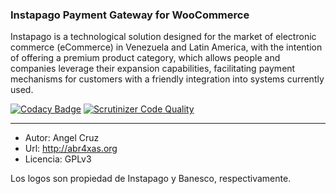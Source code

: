### Instapago Payment Gateway for WooCommerce

Instapago is a technological solution designed for the market of electronic commerce (eCommerce) in Venezuela and Latin America, with the intention of offering a premium product category, which allows people and companies leverage their expansion capabilities, facilitating payment mechanisms for customers with a friendly integration into systems currently used.


[![Codacy Badge](https://api.codacy.com/project/badge/Grade/464890a00bc04d3daec660efdcfc9e9f)](https://www.codacy.com/app/ElBlogDeAbr4xas/instapago?utm_source=github.com&utm_medium=referral&utm_content=abr4xas/instapago&utm_campaign=badger)
[![Scrutinizer Code Quality](https://scrutinizer-ci.com/g/abr4xas/instapago/badges/quality-score.png?b=master)](https://scrutinizer-ci.com/g/abr4xas/instapago/?branch=master)

---

* Autor: Angel Cruz
* Url: http://abr4xas.org
* Licencia: GPLv3


Los logos son propiedad de Instapago y Banesco, respectivamente.
